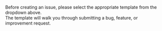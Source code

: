 
Before creating an issue, please select the appropriate template from the dropdown above. <br>
The template will walk you through submitting a bug, feature, or improvement request.
